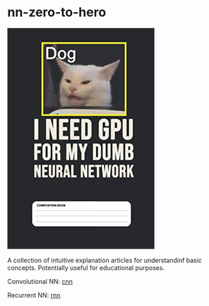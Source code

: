 # nn-zero-to-hero

![awkk](awkk.jpg)

A collection of intuitive explanation articles for understandinf basic concepts. Potentially useful for educational purposes.

Convolutional NN: [cnn](https://www.mihaileric.com/posts/convolutional-neural-networks/)

Recurrent NN: [rnn](https://lme.tf.fau.de/lecture-notes/lecture-notes-dl/lecture-notes-in-deep-learning-recurrent-neural-networks-part-3/)

